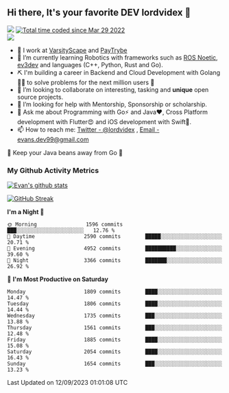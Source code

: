 ## Hi there, It's your favorite DEV lordvidex 👋
<img src="https://komarev.com/ghpvc/?username=lordvidex&label=Views&color=blue&style=plastic" /> <a href="https://wakatime.com/@0e56db35-d16b-410a-acc0-4085055304bf"><img src="https://wakatime.com/badge/user/0e56db35-d16b-410a-acc0-4085055304bf.svg" alt="Total time coded since Mar 29 2022" /></a>  
![](https://github-profile-trophy.vercel.app/?username=lordvidex)
- 🔭 I work at [VarsityScape](https://varsityscape.com) and [PayTrybe](https://www.paytrybe.com)
- 🌱 I’m currently learning Robotics with frameworks such as [ROS Noetic](ros.org), [ev3dev](www.ev3dev.org) and languages (C++, Python, Rust and Go).
- ⛏️ I'm building a career in Backend and Cloud Development with Golang 🧙🏼 to solve problems for the next million users 🤌
- 👯 I’m looking to collaborate on interesting, tasking and **unique** open source projects.
- 🤔 I’m looking for help with Mentorship, Sponsorship or scholarship.
- 💬 Ask me about Programming with Go⚡️ and Java❤️, Cross Platform development with Flutter😍 and iOS development with Swift🚀.
- 📫 How to reach me: [Twitter - @lordvidex](https://twitter.com/lordvidex) , [Email - evans.dev99@gmail.com](mailto:evans.dev99@gmail.com?body=Hello%20Evans,)
  
    
🎤 Keep your Java beans away from Go 🌚
  
  
### My Github Activity Metrics
<div>
<!-- <a href="https://github.com/lordvidex">
  <img src="https://github-readme-stats.vercel.app/api/top-langs/?username=lordvidex&theme=light" />
</a>    -->
<!-- [![Top Langs](https://github-readme-stats.vercel.app/api/top-langs/?username=lordvidex)](https://github.com/lordvidex/)  -->
<a href="https://github.com/lordvidex">
 <img src="https://github-readme-stats.vercel.app/api?username=lordvidex&show_icons=true&theme=light&line_height=27" alt="Evan's github stats"/>
</a>
</div>

[![GitHub Streak](https://github-readme-streak-stats.herokuapp.com?user=lordvidex&theme=github-dark&hide_border=true)](https://git.io/streak-stats)

<!--
  <a href="https://github.com/iampawan/FlutterExampleApps">
    <img align="center" src="https://github-readme-stats.vercel.app/api/pin/?username=iampawan&repo=FlutterExampleApps&theme=light" />

  </a>
  <a href="https://github.com/iampawan/VelocityX">
   <img align="center" src="https://github-readme-stats.vercel.app/api/pin/?username=iampawan&repo=VelocityX&theme=light" />
  </a>
-->
<!--START_SECTION:waka-->
**I'm a Night 🦉** 

```text
🌞 Morning                1596 commits        ███░░░░░░░░░░░░░░░░░░░░░░   12.76 % 
🌆 Daytime                2590 commits        █████░░░░░░░░░░░░░░░░░░░░   20.71 % 
🌃 Evening                4952 commits        ██████████░░░░░░░░░░░░░░░   39.60 % 
🌙 Night                  3366 commits        ███████░░░░░░░░░░░░░░░░░░   26.92 % 
```
📅 **I'm Most Productive on Saturday** 

```text
Monday                   1809 commits        ████░░░░░░░░░░░░░░░░░░░░░   14.47 % 
Tuesday                  1806 commits        ████░░░░░░░░░░░░░░░░░░░░░   14.44 % 
Wednesday                1735 commits        ███░░░░░░░░░░░░░░░░░░░░░░   13.88 % 
Thursday                 1561 commits        ███░░░░░░░░░░░░░░░░░░░░░░   12.48 % 
Friday                   1885 commits        ████░░░░░░░░░░░░░░░░░░░░░   15.08 % 
Saturday                 2054 commits        ████░░░░░░░░░░░░░░░░░░░░░   16.43 % 
Sunday                   1654 commits        ███░░░░░░░░░░░░░░░░░░░░░░   13.23 % 
```



 Last Updated on 12/09/2023 01:01:08 UTC
<!--END_SECTION:waka-->
